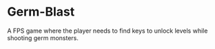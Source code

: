 # Germ-Blast
A FPS game  where the player needs to find keys to unlock levels while shooting germ monsters.
